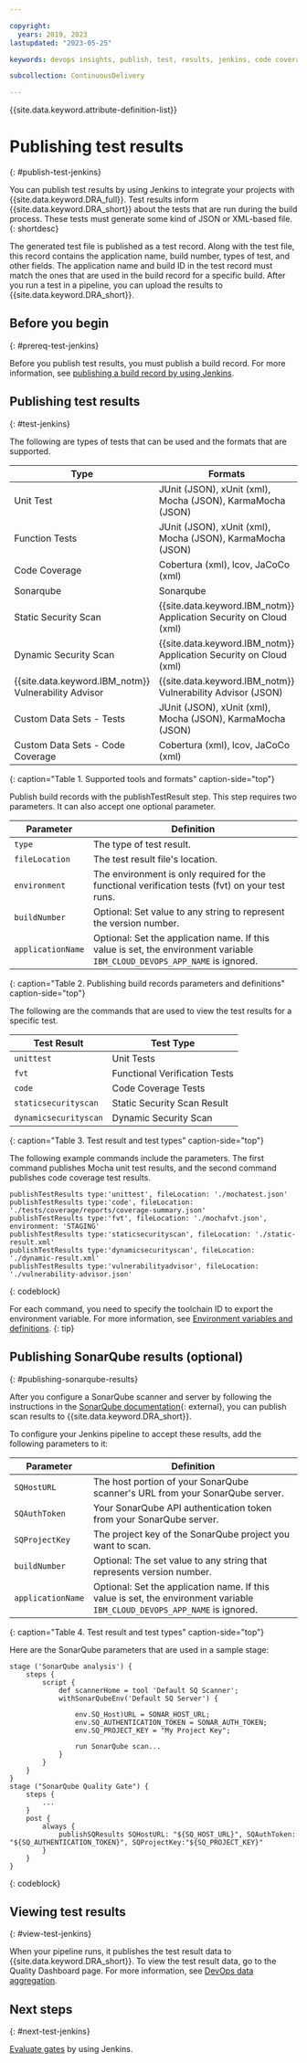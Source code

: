 ```yaml
---

copyright:
  years: 2019, 2023
lastupdated: "2023-05-25"

keywords: devops insights, publish, test, results, jenkins, code coverage, tests, verification, app, sonarqube, dashboard

subcollection: ContinuousDelivery

---
```


{{site.data.keyword.attribute-definition-list}}

# Publishing test results
{: #publish-test-jenkins}

You can publish test results by using Jenkins to integrate your projects with {{site.data.keyword.DRA_full}}. Test results inform {{site.data.keyword.DRA_short}} about the tests that are run during the build process. These tests must generate some kind of JSON or XML-based file. 
{: shortdesc}

The generated test file is published as a test record. Along with the test file, this record contains the application name, build number, types of test, and other fields. The application name and build ID in the test record must match the ones that are used in the build record for a specific build. After you run a test in a pipeline, you can upload the results to {{site.data.keyword.DRA_short}}.

## Before you begin
{: #prereq-test-jenkins}

Before you publish test results, you must publish a build record. For more information, see [publishing a build record by using Jenkins](/docs/ContinuousDelivery?topic=ContinuousDelivery-publish-build-jenkins).


## Publishing test results
{: #test-jenkins}

The following are types of tests that can be used and the formats that are supported. 

| Type                                                 | Formats                                                            | 
|------------------------------------------------------|--------------------------------------------------------------------|
| Unit Test                                            | JUnit (JSON), xUnit (xml), Mocha (JSON), KarmaMocha (JSON)         | 
| Function Tests                                       | JUnit (JSON), xUnit (xml), Mocha (JSON), KarmaMocha (JSON)         | 
| Code Coverage                                        | Cobertura (xml), lcov, JaCoCo (xml)               |
| Sonarqube                                            | Sonarqube                                                          |
| Static Security Scan                                 | {{site.data.keyword.IBM_notm}} Application Security on Cloud (xml) |
| Dynamic Security Scan                                | {{site.data.keyword.IBM_notm}} Application Security on Cloud (xml) |
| {{site.data.keyword.IBM_notm}} Vulnerability Advisor | {{site.data.keyword.IBM_notm}} Vulnerability Advisor (JSON)        |
| Custom Data Sets - Tests                             | JUnit (JSON), xUnit (xml), Mocha (JSON), KarmaMocha (JSON)         |
| Custom Data Sets - Code Coverage                     | Cobertura (xml), lcov, JaCoCo (xml)               |
{: caption="Table 1. Supported tools and formats" caption-side="top"}

Publish build records with the publishTestResult step. This step requires two parameters. It can also accept one optional parameter.

| Parameter           | Definition                     |
|-----------------------|-------------------------------|
| `type`            | The type of test result.                                                                                                        |
| `fileLocation`    | The test result file's location.                                                                                                |
| `environment`     | The environment is only required for the functional verification tests (fvt) on your test runs.                                 |
| `buildNumber`     | Optional: Set value to any string to represent the version number.                                                              |
| `applicationName` | Optional: Set the application name. If this value is set, the environment variable `IBM_CLOUD_DEVOPS_APP_NAME` is ignored. |
{: caption="Table 2. Publishing build records parameters and definitions" caption-side="top"}

The following are the commands that are used to view the test results for a specific test. 

| Test Result           | Test Type                     |
|-----------------------|-------------------------------|
| `unittest`            | Unit Tests                    |
| `fvt`                 | Functional Verification Tests |
| `code`                | Code Coverage Tests           |
| `staticsecurityscan`  | Static Security Scan Result   | 
| `dynamicsecurityscan` | Dynamic Security Scan         | 
{: caption="Table 3. Test result and test types" caption-side="top"}

The following example commands include the parameters. The first command publishes Mocha unit test results, and the second command publishes code coverage test results.

```text
publishTestResults type:'unittest', fileLocation: './mochatest.json'
publishTestResults type:'code', fileLocation: './tests/coverage/reports/coverage-summary.json'
publishTestResults type:'fvt', fileLocation: './mochafvt.json', environment: 'STAGING'
publishTestResults type:'staticsecurityscan', fileLocation: './static-result.xml'
publishTestResults type:'dynamicsecurityscan', fileLocation: './dynamic-result.xml'
publishTestResults type:'vulnerabilityadvisor', fileLocation: './vulnerability-advisor.json'
```
{: codeblock}

For each command, you need to specify the toolchain ID to export the environment variable. For more information, see [Environment variables and definitions](/docs/ContinuousDelivery?topic=ContinuousDelivery-publish-build-jenkins). 
{: tip} 


## Publishing SonarQube results (optional)
{: #publishing-sonarqube-results}

After you configure a SonarQube scanner and server by following the instructions in the [SonarQube documentation](https://docs.sonarqube.org/latest/analysis/scan/sonarscanner-for-jenkins/){: external}, you can publish scan results to {{site.data.keyword.DRA_short}}.

To configure your Jenkins pipeline to accept these results, add the following parameters to it:

| Parameter         | Definition                                                                                                                     |
|-------------------|--------------------------------------------------------------------------------------------------------------------------------|
| `SQHostURL`       | The host portion of your SonarQube scanner's URL from your SonarQube server.                                    |
| `SQAuthToken`     | Your SonarQube API authentication token from your SonarQube server.                                                  |
| `SQProjectKey`    | The project key of the SonarQube project you want to scan.                                                                     |
| `buildNumber`     | Optional: The set value to any string that represents version number.                                                             |
| `applicationName` | Optional: Set the application name. If this value is set, the environment variable `IBM_CLOUD_DEVOPS_APP_NAME` is ignored. |
{: caption="Table 4. Test result and test types" caption-side="top"}

Here are the SonarQube parameters that are used in a sample stage:

```text
stage ('SonarQube analysis') {
    steps {
        script {
            def scannerHome = tool 'Default SQ Scanner';
            withSonarQubeEnv('Default SQ Server') {

                env.SQ_Host)URL = SONAR_HOST_URL;
                env.SQ_AUTHENTICATION_TOKEN = SONAR_AUTH_TOKEN;
                env.SQ_PROJECT_KEY = "My Project Key";

                run SonarQube scan...
            }
        }
    }
}
stage ("SonarQube Quality Gate") {
    steps {
        ...
    }
    post {
        always {
            publishSQResults SQHostURL: "${SQ_HOST_URL}", SQAuthToken: "${SQ_AUTHENTICATION_TOKEN}", SQProjectKey:"${SQ_PROJECT_KEY}"
        }
    }
}
```
{: codeblock}


## Viewing test results
{: #view-test-jenkins}

When your pipeline runs, it publishes the test result data to {{site.data.keyword.DRA_short}}. To view the test result data, go to the Quality Dashboard page. For more information, see [DevOps data aggregation](/docs/ContinuousDelivery?topic=ContinuousDelivery-devops-data-aggregation).


## Next steps
{: #next-test-jenkins}

[Evaluate gates](/docs/ContinuousDelivery?topic=ContinuousDelivery-evaluate-gates-jenkins) by using Jenkins.
